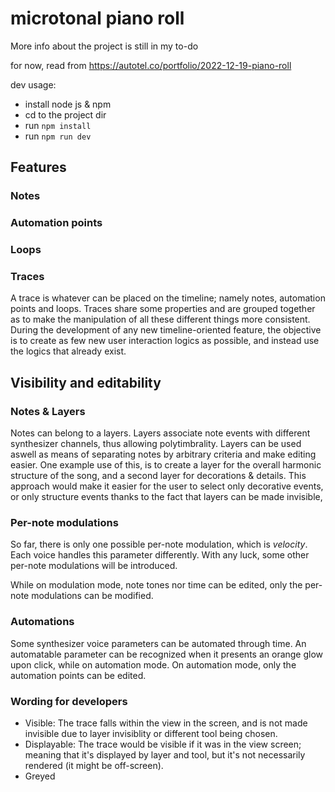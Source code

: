 # microtonal piano roll

More info about the project is still in my to-do

for now, read from https://autotel.co/portfolio/2022-12-19-piano-roll

dev usage:

* install node js & npm
* cd to the project dir
* run `npm install`
* run `npm run dev`


## Features

### Notes
### Automation points
### Loops
### Traces
A trace is whatever can be placed on the timeline; namely notes, automation points and loops. Traces share some properties and are grouped together as to make the manipulation of all these different things more consistent. During the development of any new timeline-oriented feature, the objective is to create as few new user interaction logics as possible, and instead use the logics that already exist.

## Visibility and editability

### Notes & Layers

Notes can belong to a layers. Layers associate note events with different synthesizer channels, thus allowing polytimbrality. Layers can be used aswell as means of separating notes by arbitrary criteria and make editing easier. One example use of this, is to create a layer for the overall harmonic structure of the song, and a second layer for decorations & details. This approach would make it easier for the user to select only decorative events, or only structure events thanks to the fact that layers can be made invisible,

### Per-note modulations

So far, there is only one possible per-note modulation, which is *velocity*. Each voice handles this parameter differently. With any luck, some other per-note modulations will be introduced.

While on modulation mode, note tones nor time can be edited, only the per-note modulations can be modified.

### Automations

Some synthesizer voice parameters can be automated through time. An automatable parameter can be recognized when it presents an orange glow upon click, while on automation mode.
On automation mode, only the automation points can be edited.

### Wording for developers

* Visible: The trace falls within the view in the screen, and is not made invisible due to layer invisiblity or different tool being chosen.
* Displayable: The trace would be visible if it was in the view screen; meaning that it's displayed by layer and tool, but it's not necessarily rendered (it might be off-screen).
* Greyed


